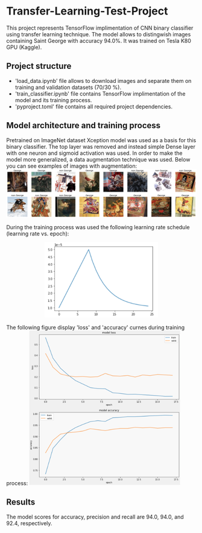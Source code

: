 # Transfer-Learning-Test-Project
This  project represents TensorFlow implimentation of CNN binary classifier using transfer learning technique. 
The model allows to distingwish images containing Saint George with accuracy 94.0%. It was trained on Tesla K80 GPU (Kaggle).
## Project structure
* 'load_data.ipynb' file allows to download images and separate them on training and validation datasets (70/30 %).
* 'train_classifier.ipynb' file contains TensorFlow implimentation of the model and its training  process.
* 'pyproject.toml' file contains all required project dependencies.
## Model architecture and training process 
Pretrained on ImageNet dataset Xception model was used as a basis for this binary classifier. The top layer was removed and instead simple Dense layer with one neuron and sigmoid activation was used.
In order to make the model more generalized, a data augmentation technique was used. Below you can see examples of images with augmentation:
![img1](images/images_examples.png)

During the training process was used the following learning rate schedule (learning rate vs. epoch):
<p align="center">
  <img src="images/lr_vs_epoch.png" width="300" />
</p>

The following figure display 'loss' and 'accuracy' curnes during training process:
<img src="images/training_curves.png" width="400" />

## Results
The model scores for accuracy, precision and recall are 94.0, 94.0, and 92.4, respectively.
